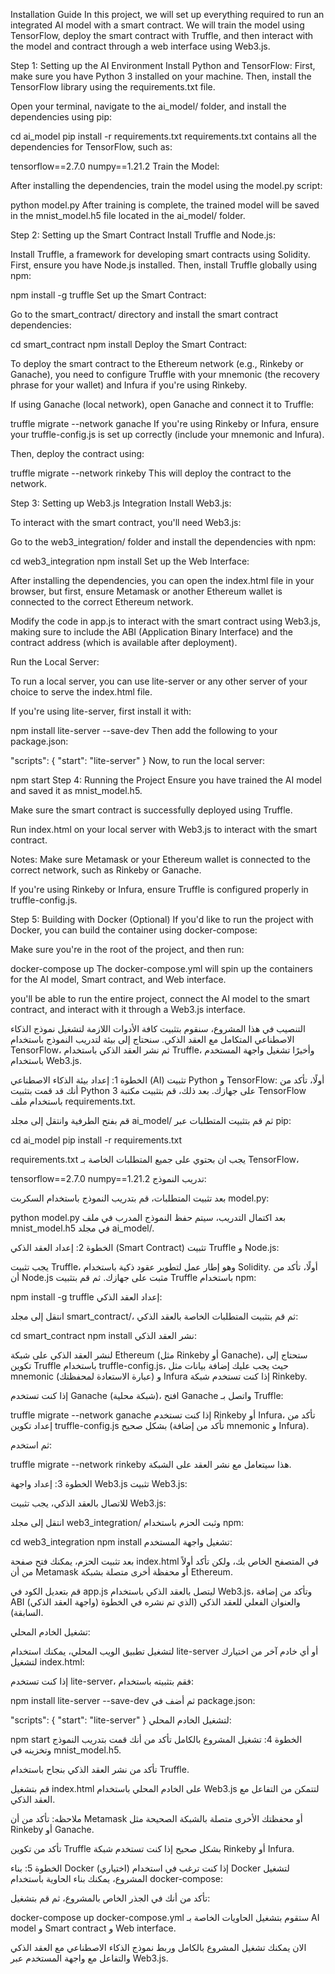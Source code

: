 Installation Guide
In this project, we will set up everything required to run an integrated AI model with a smart contract. We will train the model using TensorFlow, deploy the smart contract with Truffle, and then interact with the model and contract through a web interface using Web3.js.

Step 1: Setting up the AI Environment
Install Python and TensorFlow: First, make sure you have Python 3 installed on your machine. Then, install the TensorFlow library using the requirements.txt file.

Open your terminal, navigate to the ai_model/ folder, and install the dependencies using pip:


cd ai_model
pip install -r requirements.txt
requirements.txt contains all the dependencies for TensorFlow, such as:

tensorflow==2.7.0
numpy==1.21.2
Train the Model:

After installing the dependencies, train the model using the model.py script:

python model.py
After training is complete, the trained model will be saved in the mnist_model.h5 file located in the ai_model/ folder.

Step 2: Setting up the Smart Contract
Install Truffle and Node.js:

Install Truffle, a framework for developing smart contracts using Solidity. First, ensure you have Node.js installed. Then, install Truffle globally using npm:

npm install -g truffle
Set up the Smart Contract:

Go to the smart_contract/ directory and install the smart contract dependencies:

cd smart_contract
npm install
Deploy the Smart Contract:

To deploy the smart contract to the Ethereum network (e.g., Rinkeby or Ganache), you need to configure Truffle with your mnemonic (the recovery phrase for your wallet) and Infura if you're using Rinkeby.

If using Ganache (local network), open Ganache and connect it to Truffle:

truffle migrate --network ganache
If you're using Rinkeby or Infura, ensure your truffle-config.js is set up correctly (include your mnemonic and Infura).

Then, deploy the contract using:

truffle migrate --network rinkeby
This will deploy the contract to the network.

Step 3: Setting up Web3.js Integration
Install Web3.js:

To interact with the smart contract, you'll need Web3.js:

Go to the web3_integration/ folder and install the dependencies with npm:

cd web3_integration
npm install
Set up the Web Interface:

After installing the dependencies, you can open the index.html file in your browser, but first, ensure Metamask or another Ethereum wallet is connected to the correct Ethereum network.

Modify the code in app.js to interact with the smart contract using Web3.js, making sure to include the ABI (Application Binary Interface) and the contract address (which is available after deployment).

Run the Local Server:

To run a local server, you can use lite-server or any other server of your choice to serve the index.html file.

If you're using lite-server, first install it with:

npm install lite-server --save-dev
Then add the following to your package.json:

"scripts": {
  "start": "lite-server"
}
Now, to run the local server:

npm start
Step 4: Running the Project
Ensure you have trained the AI model and saved it as mnist_model.h5.

Make sure the smart contract is successfully deployed using Truffle.

Run index.html on your local server with Web3.js to interact with the smart contract.

Notes:
Make sure Metamask or your Ethereum wallet is connected to the correct network, such as Rinkeby or Ganache.

If you're using Rinkeby or Infura, ensure Truffle is configured properly in truffle-config.js.

Step 5: Building with Docker (Optional)
If you'd like to run the project with Docker, you can build the container using docker-compose:

Make sure you're in the root of the project, and then run:


docker-compose up
The docker-compose.yml will spin up the containers for the AI model, Smart contract, and Web interface.

 you'll be able to run the entire project, connect the AI model to the smart contract, and interact with it through a Web3.js interface.




التنصيب
في هذا المشروع، سنقوم بتثبيت كافة الأدوات اللازمة لتشغيل نموذج الذكاء الاصطناعي المتكامل مع العقد الذكي. سنحتاج إلى بيئة لتدريب النموذج باستخدام TensorFlow، ثم نشر العقد الذكي باستخدام Truffle، وأخيرًا تشغيل واجهة المستخدم باستخدام Web3.js.

الخطوة 1: إعداد بيئة الذكاء الاصطناعي (AI)
تثبيت Python و TensorFlow: أولًا، تأكد من أنك قد قمت بتثبيت Python 3 على جهازك. بعد ذلك، قم بتثبيت مكتبة TensorFlow باستخدام ملف requirements.txt.

قم بفتح الطرفية وانتقل إلى مجلد ai_model/ ثم قم بتثبيت المتطلبات عبر pip:


cd ai_model
pip install -r requirements.txt

requirements.txt
يجب ان بحتوي على جميع المتطلبات الخاصة بـ TensorFlow،  


tensorflow==2.7.0
numpy==1.21.2
تدريب النموذج:

بعد تثبيت المتطلبات، قم بتدريب النموذج باستخدام السكربت model.py:


python model.py
بعد اكتمال التدريب، سيتم حفظ النموذج المدرب في ملف mnist_model.h5 في مجلد ai_model/.

الخطوة 2: إعداد العقد الذكي (Smart Contract)
تثبيت Truffle و Node.js:

يجب تثبيت Truffle، وهو إطار عمل لتطوير عقود ذكية باستخدام Solidity. أولًا، تأكد من أن Node.js مثبت على جهازك. ثم قم بتثبيت Truffle باستخدام npm:



npm install -g truffle
إعداد العقد الذكي:

انتقل إلى مجلد smart_contract/، ثم قم بتثبيت المتطلبات الخاصة بالعقد الذكي:



cd smart_contract
npm install
نشر العقد الذكي:

لنشر العقد الذكي على شبكة Ethereum (مثل Rinkeby أو Ganache)، ستحتاج إلى تكوين Truffle باستخدام truffle-config.js، حيث يجب عليك إضافة بيانات مثل mnemonic (عبارة الاستعادة لمحفظتك) و Infura إذا كنت تستخدم شبكة Rinkeby.

إذا كنت تستخدم Ganache (شبكة محلية)، افتح Ganache واتصل بـ Truffle:


truffle migrate --network ganache
إذا كنت تستخدم Rinkeby أو Infura، تأكد من إعداد تكوين truffle-config.js بشكل صحيح (تأكد من إضافة mnemonic و Infura).

ثم استخدم:



truffle migrate --network rinkeby
هذا سيتعامل مع نشر العقد على الشبكة.

الخطوة 3: إعداد واجهة Web3.js
تثبيت Web3.js:

للاتصال بالعقد الذكي، يجب تثبيت Web3.js:

انتقل إلى مجلد web3_integration/ وثبت الحزم باستخدام npm:


cd web3_integration
npm install
تشغيل واجهة المستخدم:

بعد تثبيت الحزم، يمكنك فتح صفحة index.html في المتصفح الخاص بك، ولكن تأكد أولاً من أن Metamask أو محفظة أخرى متصلة بشبكة Ethereum.

قم بتعديل الكود في app.js ليتصل بالعقد الذكي باستخدام Web3.js، وتأكد من إضافة ABI (واجهة العقد الذكي) والعنوان الفعلي للعقد الذكي (الذي تم نشره في الخطوة السابقة).

تشغيل الخادم المحلي:

لتشغيل تطبيق الويب المحلي، يمكنك استخدام lite-server أو أي خادم آخر من اختيارك لتشغيل index.html:

إذا كنت تستخدم lite-server، فقم بتثبيته باستخدام:



npm install lite-server --save-dev
ثم أضف في package.json:



"scripts": {
  "start": "lite-server"
}
لتشغيل الخادم المحلي:


npm start
الخطوة 4: تشغيل المشروع بالكامل
تأكد من أنك قمت بتدريب النموذج وتخزينه في mnist_model.h5.

تأكد من نشر العقد الذكي بنجاح باستخدام Truffle.

قم بتشغيل index.html على الخادم المحلي باستخدام Web3.js لتتمكن من التفاعل مع العقد الذكي.

ملاحظه:
تأكد من أن Metamask أو محفظتك الأخرى متصلة بالشبكة الصحيحة مثل Rinkeby أو Ganache.

تأكد من تكوين Truffle بشكل صحيح إذا كنت تستخدم شبكة Rinkeby أو Infura.

الخطوة 5: بناء Docker (اختياري)
إذا كنت ترغب في استخدام Docker لتشغيل المشروع، يمكنك بناء الحاوية باستخدام docker-compose:

تأكد من أنك في الجذر الخاص بالمشروع، ثم قم بتشغيل:


docker-compose up
docker-compose.yml ستقوم بتشغيل الحاويات الخاصة بـ AI model و Smart contract و Web interface.

الان يمكنك تشغيل المشروع بالكامل وربط نموذج الذكاء الاصطناعي مع العقد الذكي والتفاعل مع واجهة المستخدم عبر Web3.js.
